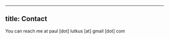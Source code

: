 
<style>
courier {
    font-family: courier;
    font-size: 14px;
    color: #707070
}
</style>

---
title: Contact
---

You can reach me at paul [dot] lutkus [at] gmail [dot] com


